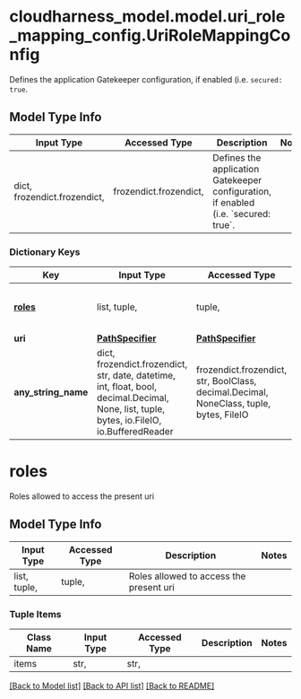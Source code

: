# cloudharness_model.model.uri_role_mapping_config.UriRoleMappingConfig

Defines the application Gatekeeper configuration, if enabled (i.e. `secured: true`.

## Model Type Info
Input Type | Accessed Type | Description | Notes
------------ | ------------- | ------------- | -------------
dict, frozendict.frozendict,  | frozendict.frozendict,  | Defines the application Gatekeeper configuration, if enabled (i.e. &#x60;secured: true&#x60;. | 

### Dictionary Keys
Key | Input Type | Accessed Type | Description | Notes
------------ | ------------- | ------------- | ------------- | -------------
**[roles](#roles)** | list, tuple,  | tuple,  | Roles allowed to access the present uri | 
**uri** | [**PathSpecifier**](PathSpecifier.md) | [**PathSpecifier**](PathSpecifier.md) |  | 
**any_string_name** | dict, frozendict.frozendict, str, date, datetime, int, float, bool, decimal.Decimal, None, list, tuple, bytes, io.FileIO, io.BufferedReader | frozendict.frozendict, str, BoolClass, decimal.Decimal, NoneClass, tuple, bytes, FileIO | any string name can be used but the value must be the correct type | [optional]

# roles

Roles allowed to access the present uri

## Model Type Info
Input Type | Accessed Type | Description | Notes
------------ | ------------- | ------------- | -------------
list, tuple,  | tuple,  | Roles allowed to access the present uri | 

### Tuple Items
Class Name | Input Type | Accessed Type | Description | Notes
------------- | ------------- | ------------- | ------------- | -------------
items | str,  | str,  |  | 

[[Back to Model list]](../../README.md#documentation-for-models) [[Back to API list]](../../README.md#documentation-for-api-endpoints) [[Back to README]](../../README.md)

